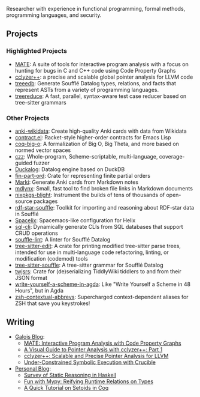 Researcher with experience in functional programming, formal methods, programming languages, and security.

## Projects

### Highlighted Projects

- [MATE](https://github.com/GaloisInc/MATE): A suite of tools for interactive program analysis with a focus on hunting for bugs in C and C++ code using Code Property Graphs
- [cclyzer++](https://github.com/GaloisInc/cclyzerpp): a precise and scalable global pointer analysis for LLVM code
- [treeedb](https://github.com/langston-barrett/treeedb): Generate Soufflé Datalog types, relations, and facts that represent ASTs from a variety of programming languages.
- [treereduce](https://github.com/langston-barrett/treereduce): A fast, parallel, syntax-aware test case reducer based on tree-sitter grammars

### Other Projects

- [anki-wikidata](https://github.com/langston-barrett/anki-wikidata):
  Create high-quality Anki cards with data from Wikidata
- [contract.el](https://github.com/langston-barrett/contract.el):
  Racket-style higher-order contracts for Emacs Lisp
- [coq-big-o](https://github.com/langston-barrett/coq-big-o):
  A formalization of Big O, Big Theta, and more based on normed vector spaces
- [czz](https://github.com/langston-barrett/czz):
  Whole-program, Scheme-scriptable, multi-language, coverage-guided fuzzer
- [Duckalog](https://github.com/langston-barrett/duckalog): Datalog engine based on DuckDB
- [fin-part-ord](https://docs.rs/fin-part-ord/0.1.0/fin_part_ord/index.html):
  Crate for representing finite partial orders
- [Marki](https://github.com/langston-barrett/marki):
  Generate Anki cards from Markdown notes
- [mdlynx](https://github.com/langston-barrett/mdlynx):
  Small, fast tool to find broken file links in Markdown documents
- [nixpkgs-blight](https://github.com/langston-barrett/nixpkgs-blight):
  Instrument the builds of tens of thousands of open-source packages
- [rdf-star-souffle](https://github.com/langston-barrett/rdf-star-souffle):
  Toolkit for importing and reasoning about RDF-star data in Soufflé
- [Spacelix](https://github.com/langston-barrett/spacelix):
  Spacemacs-like configuration for Helix
- [sql-cli](https://github.com/langston-barrett/sql-cli):
  Dynamically generate CLIs from SQL databases that support CRUD operations
- [souffle-lint](https://langston-barrett.github.io/souffle-lint/): A linter for Soufflé Datalog
- [tree-sitter-edit](https://docs.rs/tree-sitter-edit/0.1.0/tree_sitter_edit/):
  A crate for printing modified tree-sitter parse trees, intended for use in
  multi-language code refactoring, linting, or modification (codemod) tools
- [tree-sitter-souffle](https://github.com/langston-barrett/tree-sitter-souffle): A tree-sitter grammar for Soufflé Datalog
- [twjsrs](https://docs.rs/twjsrs/): 
  Crate for (de)serializing TiddlyWiki tiddlers to and from their JSON format
- [write-yourself-a-scheme-in-agda](https://github.com/langston-barrett/write-yourself-a-scheme-in-agda):
  Like "Write Yourself a Scheme in 48 Hours", but in Agda
- [zsh-contextual-abbrevs](https://github.com/langston-barrett/zsh-contextual-abbrevs):
  Supercharged context-dependent aliases for ZSH that save you keystrokes!

## Writing

- [Galois Blog](https://galois.com/blog/):
  - [MATE: Interactive Program Analysis with Code Property Graphs](https://galois.com/blog/2022/08/mate-interactive-program-analysis-with-code-property-graphs/)
  - [A Visual Guide to Pointer Analysis with cclyzer++: Part 1](https://galois.com/blog/2022/08/cclyzer/)
  - [cclyzer++: Scalable and Precise Pointer Analysis for LLVM](https://galois.com/blog/2022/08/cclyzer-scalable-and-precise-pointer-analysis-for-llvm/)
  - [Under-Constrained Symbolic Execution with Crucible](https://galois.com/blog/2021/10/under-constrained-symbolic-execution-with-crucible/)
- [Personal Blog](https://langston-barrett.github.io/):
  - [Survey of Static Reasoning in Haskell](https://langston-barrett.github.io/posts/static-reasoning-haskell.html)
  - [Fun with Mypy: Reifying Runtime Relations on Types](https://langston-barrett.github.io/posts/mypy-reify.html)
  - [A Quick Tutorial on Setoids in Coq](https://langston-barrett.github.io/posts/setoids.html)
